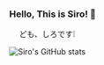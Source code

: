### Hello, This is Siro! 👋
　     ども、しろです❕ 

<!--
**shiro1920/shiro1920** is a ✨ _special_ ✨ repository because its `README.md` (this file) appears on your GitHub profile.

Here are some ideas to get you started:

- 🔭 I’m currently working on Nanjing University
- 🌱 I’m currently learning astronomy
- 🤔 I’m looking for help with python, IDL, linux, HTML and so on 

-->

![Siro's GitHub stats](https://github-readme-stats.vercel.app/api?username=shiro1920&show_icons=true&theme=radical)

